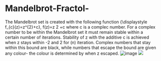 # Mandelbrot-Fractol-
The Mandelbrot set is created with the following function {\displaystyle f_{c}(z)=z^{2}+c}, f(z)=z 
2
 +c where c is a complec number. For a complex number to be within the Mandelbrot set it must remain stable within a certain number of iterations. Stability of z with the additive c is achieved when z stays within -2 and 2 for (n) iteration. Complex numbers that stay within this bound are black, while numbers that escape the bound are given any colour- the colour is determined by when z escaped.
![image](https://user-images.githubusercontent.com/59305365/142961100-4bf9846a-03af-4509-9369-d29368cf5f78.png)
<img src="https://render.githubusercontent.com/render/math?math=f_{c}(z)=z^{2}+c}">

